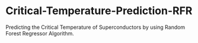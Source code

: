 # Critical-Temperature-Prediction-RFR
Predicting the Critical Temperature of Superconductors by using Random Forest Regressor Algorithm.
